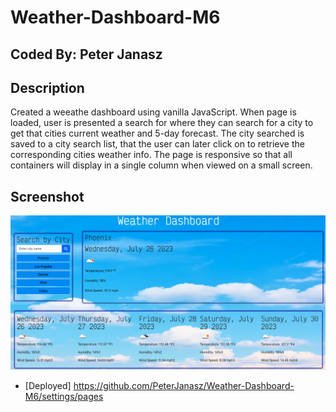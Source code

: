 # Weather-Dashboard-M6

## Coded By: Peter Janasz

## Description
Created a weeathe dashboard using vanilla JavaScript. When page is loaded, user is presented a search for where they can search for a city to get that cities current weather and 5-day forecast. The city searched is saved to a city search list, that the user can later click on to retrieve the corresponding cities weather info. The page is responsive so that all containers will display in a single column when viewed on a small screen. 

## Screenshot

![Screenshot of website](/assets/Screenshot%202023-07-26%20at%203.06.35%20PM.png)

 - [Deployed] https://github.com/PeterJanasz/Weather-Dashboard-M6/settings/pages